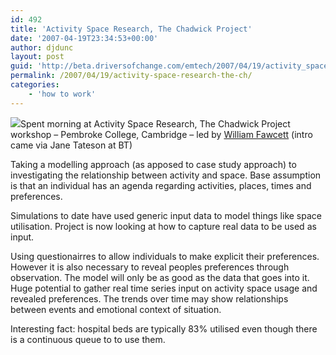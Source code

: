 ```yaml
---
id: 492
title: 'Activity Space Research, The Chadwick Project'
date: '2007-04-19T23:34:53+00:00'
author: djdunc
layout: post
guid: 'http://beta.driversofchange.com/emtech/2007/04/19/activity_space_research_the_ch/'
permalink: /2007/04/19/activity-space-research-the-ch/
categories:
    - 'how to work'
---
```


[![](https://i0.wp.com/farm1.static.flickr.com/202/465518976_e032fc66ce_m.jpg?w=200)](http://www.flickr.com/photos/pseudonomad/465518976/ "Flickr pseudonomad")Spent morning at Activity Space Research, The Chadwick Project workshop – Pembroke College, Cambridge – led by [William Fawcett](http://www.pem.cam.ac.uk/fellows/fawcett.html) (intro came via Jane Tateson at BT)

Taking a modelling approach (as apposed to case study approach) to investigating the relationship between activity and space. Base assumption is that an individual has an agenda regarding activities, places, times and preferences.

Simulations to date have used generic input data to model things like space utilisation. Project is now looking at how to capture real data to be used as input.

Using questionairres to allow individuals to make explicit their preferences. However it is also necessary to reveal peoples preferences through observation. The model will only be as good as the data that goes into it. Huge potential to gather real time series input on activity space usage and revealed preferences. The trends over time may show relationships between events and emotional context of situation.

Interesting fact: hospital beds are typically 83% utilised even though there is a continuous queue to to use them.
